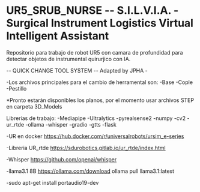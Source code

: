 # UR5_SRUB_NURSE -- S.I.L.V.I.A. - Surgical Instrument Logistics Virtual Intelligent Assistant
Repositorio para trabajo de robot UR5 con camara de profundidad para detectar objetos de instrumental quirurjico con IA.

-- QUICK CHANGE TOOL SYSTEM -- 
Adapted by JPHA - 

-Los archivos principales para el cambio de herramental son:
    -Base
    -Cople
    -Pestillo
    
*Pronto estarán disponibles los planos, por el momento usar archivos STEP en carpeta 3D_Models



Librerias de trabajo:
-Mediapipe
-Ultralytics
-pyrealsense2
-numpy
-cv2
-ur_rtde
-ollama
-whisper
-gradio
-gtts
-flask

-UR en docker
https://hub.docker.com/r/universalrobots/ursim_e-series

-Libreria UR_rtde
https://sdurobotics.gitlab.io/ur_rtde/index.html

-Whisper
https://github.com/openai/whisper

-llama3.1 8B
https://ollama.com/download
    ollama pull llama3.1:latest


-sudo apt-get install portaudio19-dev
